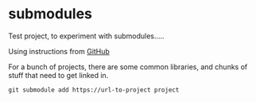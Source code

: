 # submodules
Test project, to experiment with submodules.....  

Using instructions from [GitHub](https://github.blog/2016-02-01-working-with-submodules/)

For a bunch of projects, there are some common libraries, and chunks of stuff that need to get linked in.

```
git submodule add https://url-to-project project
```

